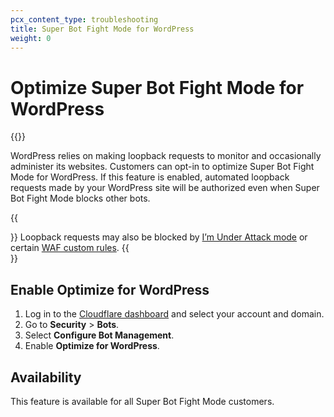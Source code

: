 ```yaml
---
pcx_content_type: troubleshooting
title: Super Bot Fight Mode for WordPress
weight: 0
---
```


# Optimize Super Bot Fight Mode for WordPress

{{<render file="_wordpress-loopback-definition">}}
<br/>

WordPress relies on making loopback requests to monitor and occasionally administer its websites. Customers can opt-in to optimize Super Bot Fight Mode for WordPress. If this feature is enabled, automated loopback requests made by your WordPress site will be authorized even when Super Bot Fight Mode blocks other bots.

{{<Aside type="note">}}
Loopback requests may also be blocked by [I’m Under Attack mode](/fundamentals/reference/under-attack-mode/) or certain [WAF custom rules](/waf/custom-rules/).
{{</Aside>}}

## Enable Optimize for WordPress

1. Log in to the [Cloudflare dashboard](http://dash.cloudflare.com) and select your account and domain.
2. Go to **Security** > **Bots**.
3. Select **Configure Bot Management**.
4. Enable **Optimize for WordPress**.

## Availability

This feature is available for all Super Bot Fight Mode customers.